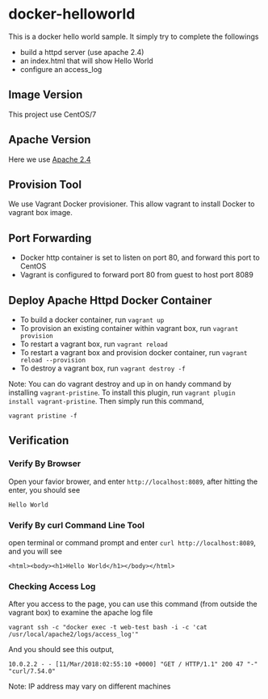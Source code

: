 # docker-helloworld
This is a docker hello world sample. It simply try to complete the followings

* build a httpd server (use apache 2.4)
* an index.html that will show Hello World
* configure an access_log

## Image Version
This project use CentOS/7

## Apache Version
Here we use [Apache 2.4](https://hub.docker.com/_/httpd/)

## Provision Tool
We use Vagrant Docker provisioner. This allow vagrant to install Docker to vagrant box image.

## Port Forwarding

* Docker http container is set to listen on port 80, and forward this port to CentOS
* Vagrant is configured to forward port 80 from guest to host port 8089

## Deploy Apache Httpd Docker Container

* To build a docker container, run ```vagrant up```
* To provision an existing container within vagrant box, run ```vagrant provision```
* To restart a vagrant box, run ```vagrant reload```
* To restart a vagrant box and provision docker container, run ```vagrant reload --provision```
* To destroy a vagrant box, run ```vagrant destroy -f```

Note:
You can do vagrant destroy and up in on handy command by installing ```vagrant-pristine```. To install this plugin, run ```vagrant plugin install vagrant-pristine```. Then simply run this command,

    vagrant pristine -f

## Verification
### Verify By Browser
Open your favior brower, and enter ```http://localhost:8089```, after hitting the enter, you should see

    Hello World

### Verify By curl Command Line Tool
open terminal or command prompt and enter ```curl http://localhost:8089```, and you will see

    <html><body><h1>Hello World</h1></body></html>

### Checking Access Log
After you access to the page, you can use this command (from outside the vagrant box) to examine the apache log file

    vagrant ssh -c "docker exec -t web-test bash -i -c 'cat /usr/local/apache2/logs/access_log'"

And you should see this output,

    10.0.2.2 - - [11/Mar/2018:02:55:10 +0000] "GET / HTTP/1.1" 200 47 "-" "curl/7.54.0"

Note:
IP address may vary on different machines
